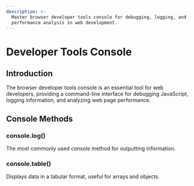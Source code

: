 ```yaml
---
description: >-
  Master browser developer tools console for debugging, logging, and
  performance analysis in web development.
---
```


# Developer Tools Console

## Introduction

The browser developer tools console is an essential tool for web developers, providing a command-line interface for debugging JavaScript, logging information, and analyzing web page performance.

## Console Methods

### console.log()

The most commonly used console method for outputting information.

### console.table()

Displays data in a tabular format, useful for arrays and objects.
